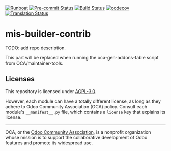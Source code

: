 
[![Runboat](https://img.shields.io/badge/runboat-Try%20me-875A7B.png)](https://runboat.odoo-community.org/builds?repo=OCA/mis-builder-contrib&target_branch=17.0)
[![Pre-commit Status](https://github.com/OCA/mis-builder-contrib/actions/workflows/pre-commit.yml/badge.svg?branch=17.0)](https://github.com/OCA/mis-builder-contrib/actions/workflows/pre-commit.yml?query=branch%3A17.0)
[![Build Status](https://github.com/OCA/mis-builder-contrib/actions/workflows/test.yml/badge.svg?branch=17.0)](https://github.com/OCA/mis-builder-contrib/actions/workflows/test.yml?query=branch%3A17.0)
[![codecov](https://codecov.io/gh/OCA/mis-builder-contrib/branch/17.0/graph/badge.svg)](https://codecov.io/gh/OCA/mis-builder-contrib)
[![Translation Status](https://translation.odoo-community.org/widgets/mis-builder-contrib-17-0/-/svg-badge.svg)](https://translation.odoo-community.org/engage/mis-builder-contrib-17-0/?utm_source=widget)

<!-- /!\ do not modify above this line -->

# mis-builder-contrib

TODO: add repo description.

<!-- /!\ do not modify below this line -->

<!-- prettier-ignore-start -->

[//]: # (addons)

This part will be replaced when running the oca-gen-addons-table script from OCA/maintainer-tools.

[//]: # (end addons)

<!-- prettier-ignore-end -->

## Licenses

This repository is licensed under [AGPL-3.0](LICENSE).

However, each module can have a totally different license, as long as they adhere to Odoo Community Association (OCA)
policy. Consult each module's `__manifest__.py` file, which contains a `license` key
that explains its license.

----
OCA, or the [Odoo Community Association](http://odoo-community.org/), is a nonprofit
organization whose mission is to support the collaborative development of Odoo features
and promote its widespread use.

